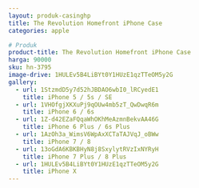 ```yaml
---
layout: produk-casinghp
title: The Revolution Homefront iPhone Case
categories: apple

# Produk
product-title: The Revolution Homefront iPhone Case
harga: 90000
sku: hn-3795
image-drive: 1HULEv5B4LiBYt0Y1HUzE1qzTTeOM5y2G
gallery:
  - url: 1StzmdD5y7d52hJBDAO6wbI0_lRCyedE1
    title: iPhone 5 / 5s / SE
  - url: 1VHOfgjXKXuPj9qOUw4mb5zT_QwDwqR6m
    title: iPhone 6 / 6s
  - url: 1Z-d42EZaFQqaWhOKhMeAzmnBekvAA46G
    title: iPhone 6 Plus / 6s Plus
  - url: 1AzOh3a_WimsV6WpAxXCTaTAJVqJ_oBWw
    title: iPhone 7 / 8
  - url: 13oGdA6KBKBHyN8j8SxylytRVzIxNYRyH
    title: iPhone 7 Plus / 8 Plus
  - url: 1HULEv5B4LiBYt0Y1HUzE1qzTTeOM5y2G
    title: iPhone X
---
```

